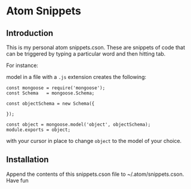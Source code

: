 # Atom Snippets

## Introduction

This is my personal atom snippets.cson. These are snippets of code that can be triggered by typing a particular word and then hitting tab.

For instance:

model<tab> in a file with a `.js` extension creates the following:

```
const mongoose = require('mongoose');
const Schema   = mongoose.Schema;

const objectSchema = new Schema({

});

const object = mongoose.model('object', objectSchema);
module.exports = object;
```

with your cursor in place to change `object` to the model of your choice.

## Installation

Append the contents of this snippets.cson file to ~/.atom/snippets.cson. Have fun
